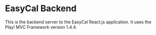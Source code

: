 # EasyCal Backend
This is the backend server to the EasyCal React.js application.  It uses the Play! MVC Framework version 1.4.4.
